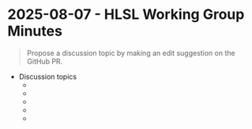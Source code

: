 # 2025-08-07 - HLSL Working Group Minutes

> Propose a discussion topic by making an edit suggestion on the GitHub PR.

* Discussion topics
  * <placeholder topic>
  * <placeholder topic>
  * <placeholder topic>
  * <placeholder topic>
  * <placeholder topic>